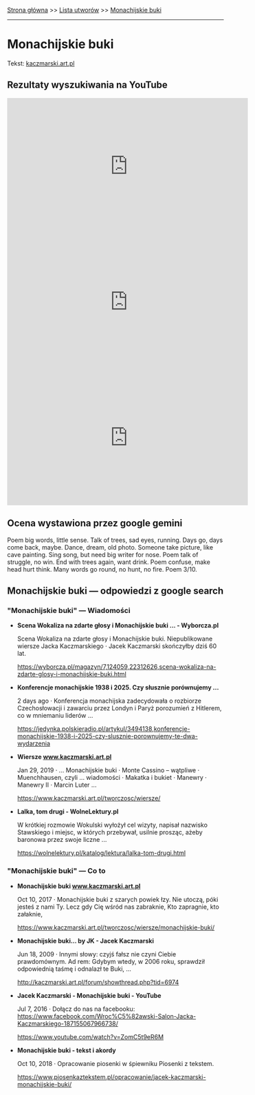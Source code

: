 [Strona główna](../index.md) >> [Lista utworów](../list.md) >> [Monachijskie buki](288.md)

---

# Monachijskie buki

Tekst: [kaczmarski.art.pl](https://www.kaczmarski.art.pl/tworczosc/wiersze/monachijskie-buki/)

## Rezultaty wyszukiwania na YouTube

<iframe width="560" height="315" src="https://www.youtube.com/embed/ZomC5t9eR6M?si=IdontcarewhotheIRSsendsImnotpayingtaxes" title="YouTube video player" frameborder="0" allow="accelerometer; autoplay; clipboard-write; encrypted-media; gyroscope; picture-in-picture; web-share" referrerpolicy="strict-origin-when-cross-origin" allowfullscreen></iframe>

<iframe width="560" height="315" src="https://www.youtube.com/embed/dsmRrIQb3O8?si=IdontcarewhotheIRSsendsImnotpayingtaxes" title="YouTube video player" frameborder="0" allow="accelerometer; autoplay; clipboard-write; encrypted-media; gyroscope; picture-in-picture; web-share" referrerpolicy="strict-origin-when-cross-origin" allowfullscreen></iframe>

<iframe width="560" height="315" src="https://www.youtube.com/embed/janJiTYiq3w?si=IdontcarewhotheIRSsendsImnotpayingtaxes" title="YouTube video player" frameborder="0" allow="accelerometer; autoplay; clipboard-write; encrypted-media; gyroscope; picture-in-picture; web-share" referrerpolicy="strict-origin-when-cross-origin" allowfullscreen></iframe>

## Ocena wystawiona przez google gemini

Poem big words, little sense. Talk of trees, sad eyes, running. Days go, days come back, maybe. Dance, dream, old photo. Someone take picture, like cave painting. Sing song, but need big writer for nose. Poem talk of struggle, no win. End with trees again, want drink. Poem confuse, make head hurt think. Many words go round, no hunt, no fire. Poem 3/10.


## Monachijskie buki — odpowiedzi z google search

### "Monachijskie buki" — Wiadomości

- **Scena Wokaliza na zdarte głosy i Monachijskie buki ... - Wyborcza.pl**

    Scena Wokaliza na zdarte głosy i Monachijskie buki. Niepublikowane wiersze Jacka Kaczmarskiego · Jacek Kaczmarski skończyłby dziś 60 lat. 

   <https://wyborcza.pl/magazyn/7,124059,22312626,scena-wokaliza-na-zdarte-glosy-i-monachijskie-buki.html>
- **Konferencje monachijskie 1938 i 2025. Czy słusznie porównujemy ...**

    2 days ago  ·  Konferencja monachijska zadecydowała o rozbiorze Czechosłowacji i zawarciu przez Londyn i Paryż porozumień z Hitlerem, co w mniemaniu liderów ... 

   <https://jedynka.polskieradio.pl/artykul/3494138,konferencje-monachijskie-1938-i-2025-czy-slusznie-porownujemy-te-dwa-wydarzenia>
- **Wiersze www.kaczmarski.art.pl**

    Jan 29, 2019  ·  ... Monachijskie buki · Monte Cassino – wątpliwe · Muenchhausen, czyli ... wiadomości · Makatka i bukiet · Manewry · Manewry II · Marcin Luter ... 

   <https://www.kaczmarski.art.pl/tworczosc/wiersze/>
- **Lalka, tom drugi - WolneLektury.pl**

    W krótkiej rozmowie Wokulski wyłożył cel wizyty, napisał nazwisko Stawskiego i miejsc, w których przebywał, usilnie prosząc, ażeby baronowa przez swoje liczne ... 

   <https://wolnelektury.pl/katalog/lektura/lalka-tom-drugi.html>

### "Monachijskie buki" — Co to

- **Monachijskie buki www.kaczmarski.art.pl**

    Oct 10, 2017  ·  Monachijskie buki z szarych powiek łzy. Nie utoczą, póki jesteś z nami Ty. Lecz gdy Cię wśród nas zabraknie, Kto zapragnie, kto załaknie, 

   <https://www.kaczmarski.art.pl/tworczosc/wiersze/monachijskie-buki/>
- **Monachijskie buki... by JK - Jacek Kaczmarski**

    Jun 18, 2009  ·  Innymi słowy: czyjś fałsz nie czyni Ciebie prawdomównym. Ad rem: Gdybym wtedy, w 2006 roku, sprawdził odpowiednią taśmę i odnalazł te Buki, ... 

   <http://kaczmarski.art.pl/forum/showthread.php?tid=6974>
- **Jacek Kaczmarski - Monachijskie buki - YouTube**

    Jul 7, 2016  ·  Dołącz do nas na facebooku: https://www.facebook.com/Wroc%C5%82awski-Salon-Jacka-Kaczmarskiego-187155067966738/ 

   <https://www.youtube.com/watch?v=ZomC5t9eR6M>
- **Monachijskie buki - tekst i akordy**

    Oct 10, 2018  ·  Opracowanie piosenki w śpiewniku Piosenki z tekstem. 

   <https://www.piosenkaztekstem.pl/opracowanie/jacek-kaczmarski-monachijskie-buki/>

